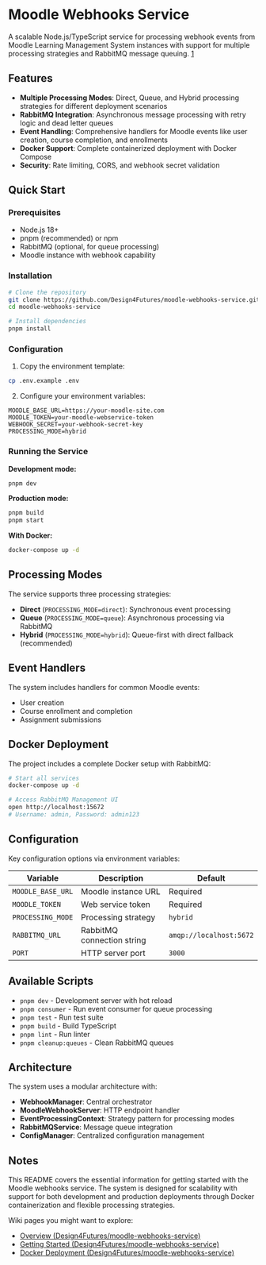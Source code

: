 # Moodle Webhooks Service

A scalable Node.js/TypeScript service for processing webhook events from Moodle Learning Management System instances with support for multiple processing strategies and RabbitMQ message queuing. [1](#0-0)

## Features

- **Multiple Processing Modes**: Direct, Queue, and Hybrid processing strategies for different deployment scenarios
- **RabbitMQ Integration**: Asynchronous message processing with retry logic and dead letter queues
- **Event Handling**: Comprehensive handlers for Moodle events like user creation, course completion, and enrollments
- **Docker Support**: Complete containerized deployment with Docker Compose
- **Security**: Rate limiting, CORS, and webhook secret validation

## Quick Start

### Prerequisites

- Node.js 18+
- pnpm (recommended) or npm
- RabbitMQ (optional, for queue processing)
- Moodle instance with webhook capability

### Installation

```bash
# Clone the repository
git clone https://github.com/Design4Futures/moodle-webhooks-service.git
cd moodle-webhooks-service

# Install dependencies
pnpm install
```

### Configuration

1. Copy the environment template:

```bash
cp .env.example .env
```

2. Configure your environment variables:

```env
MOODLE_BASE_URL=https://your-moodle-site.com
MOODLE_TOKEN=your-moodle-webservice-token
WEBHOOK_SECRET=your-webhook-secret-key
PROCESSING_MODE=hybrid
```

### Running the Service

**Development mode:**

```bash
pnpm dev
```

**Production mode:**

```bash
pnpm build
pnpm start
```

**With Docker:**

```bash
docker-compose up -d
```

## Processing Modes

The service supports three processing strategies:

- **Direct** (`PROCESSING_MODE=direct`): Synchronous event processing
- **Queue** (`PROCESSING_MODE=queue`): Asynchronous processing via RabbitMQ
- **Hybrid** (`PROCESSING_MODE=hybrid`): Queue-first with direct fallback (recommended)

## Event Handlers

The system includes handlers for common Moodle events:

- User creation
- Course enrollment and completion
- Assignment submissions

## Docker Deployment

The project includes a complete Docker setup with RabbitMQ:

```bash
# Start all services
docker-compose up -d

# Access RabbitMQ Management UI
open http://localhost:15672
# Username: admin, Password: admin123
```

## Configuration

Key configuration options via environment variables:

| Variable            | Description                | Default                   |
| ------------------- | -------------------------- | ------------------------- |
| `MOODLE_BASE_URL` | Moodle instance URL        | Required                  |
| `MOODLE_TOKEN`    | Web service token          | Required                  |
| `PROCESSING_MODE` | Processing strategy        | `hybrid`                |
| `RABBITMQ_URL`    | RabbitMQ connection string | `amqp://localhost:5672` |
| `PORT`            | HTTP server port           | `3000`                  |

## Available Scripts

- `pnpm dev` - Development server with hot reload
- `pnpm consumer` - Run event consumer for queue processing
- `pnpm test` - Run test suite
- `pnpm build` - Build TypeScript
- `pnpm lint` - Run linter
- `pnpm cleanup:queues` - Clean RabbitMQ queues

## Architecture

The system uses a modular architecture with:

- **WebhookManager**: Central orchestrator
- **MoodleWebhookServer**: HTTP endpoint handler
- **EventProcessingContext**: Strategy pattern for processing modes
- **RabbitMQService**: Message queue integration
- **ConfigManager**: Centralized configuration management

## Notes

This README covers the essential information for getting started with the Moodle webhooks service. The system is designed for scalability with support for both development and production deployments through Docker containerization and flexible processing strategies.

Wiki pages you might want to explore:

- [Overview (Design4Futures/moodle-webhooks-service)](/wiki/Design4Futures/moodle-webhooks-service#1)
- [Getting Started (Design4Futures/moodle-webhooks-service)](/wiki/Design4Futures/moodle-webhooks-service#2)
- [Docker Deployment (Design4Futures/moodle-webhooks-service)](/wiki/Design4Futures/moodle-webhooks-service#2.3)
